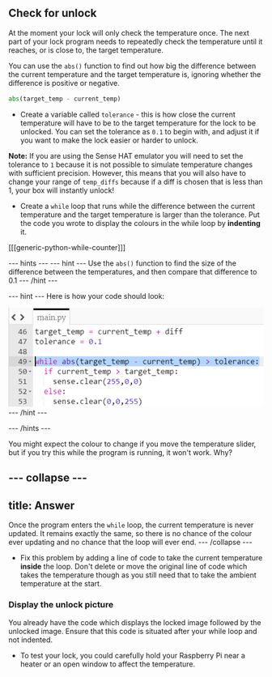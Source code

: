 ## Check for unlock

At the moment your lock will only check the temperature once. The next part of your lock program needs to repeatedly check the temperature until it reaches, or is close to, the target temperature.

You can use the `abs()` function to find out how big the difference between the current temperature and the target temperature is, ignoring whether the difference is positive or negative.

```python
abs(target_temp - current_temp)
```

+ Create a variable called `tolerance` - this is how close the current temperature will have to be to the target temperature for the lock to be unlocked. You can set the tolerance as `0.1` to begin with, and adjust it if you want to make the lock easier or harder to unlock.

**Note:** If you are using the Sense HAT emulator you will need to set the tolerance to `1` because it is not possible to simulate temperature changes with sufficient precision. However, this means that you will also have to change your range of `temp_diffs` because if a diff is chosen that is less than 1, your box will instantly unlock!

+ Create a `while` loop that runs while the difference between the current temperature and the target temperature is larger than the tolerance. Put the code you wrote to display the colours in the while loop by **indenting** it.

[[[generic-python-while-counter]]]

--- hints ---
--- hint ---
Use the `abs()` function to find the size of the difference between the temperatures, and then compare that difference to 0.1
--- /hint ---

--- hint ---
Here is how your code should look:

![Using abs](images/using-abs.png)
--- /hint ---

--- /hints ---

You might expect the colour to change if you move the temperature slider, but if you try this while the program is running, it won't work. Why?

--- collapse ---
---
title: Answer
---
Once the program enters the `while` loop, the current temperature is never updated. It remains exactly the same, so there is no chance of the colour ever updating and no chance that the loop will ever end.
--- /collapse ---

+ Fix this problem by adding a line of code to take the current temperature **inside** the loop. Don't delete or move the original line of code which takes the temperature though as you still need that to take the ambient temperature at the start.

### Display the unlock picture
You already have the code which displays the locked image followed by the unlocked image. Ensure that this code is situated after your while loop and not indented.

+ To test your lock, you could carefully hold your Raspberry Pi near a heater or an open window to affect the temperature.
